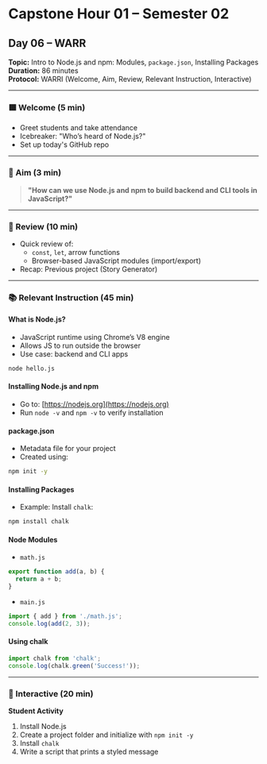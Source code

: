# Capstone Hour 01 – Semester 02  
## Day 06 – WARR  
**Topic:** Intro to Node.js and npm: Modules, `package.json`, Installing Packages  
**Duration:** 86 minutes  
**Protocol:** WARRI (Welcome, Aim, Review, Relevant Instruction, Interactive)

---

### 🟩 Welcome (5 min)
- Greet students and take attendance
- Icebreaker: "Who’s heard of Node.js?"
- Set up today's GitHub repo

---

### 🎯 Aim (3 min)
> **"How can we use Node.js and npm to build backend and CLI tools in JavaScript?"**

---

### 🔁 Review (10 min)
- Quick review of:
  - `const`, `let`, arrow functions
  - Browser-based JavaScript modules (import/export)
- Recap: Previous project (Story Generator)

---

### 📚 Relevant Instruction (45 min)

#### What is Node.js?
- JavaScript runtime using Chrome’s V8 engine
- Allows JS to run outside the browser
- Use case: backend and CLI apps
```bash
node hello.js
```

#### Installing Node.js and npm
- Go to: [https://nodejs.org](https://nodejs.org)
- Run `node -v` and `npm -v` to verify installation

#### package.json
- Metadata file for your project
- Created using:
```bash
npm init -y
```

#### Installing Packages
- Example: Install `chalk`:
```bash
npm install chalk
```

#### Node Modules
- `math.js`
```js
export function add(a, b) {
  return a + b;
}
```
- `main.js`
```js
import { add } from './math.js';
console.log(add(2, 3));
```

#### Using chalk
```js
import chalk from 'chalk';
console.log(chalk.green('Success!'));
```

---

### 🧠 Interactive (20 min)
**Student Activity**
1. Install Node.js
2. Create a project folder and initialize with `npm init -y`
3. Install `chalk`
4. Write a script that prints a styled message
